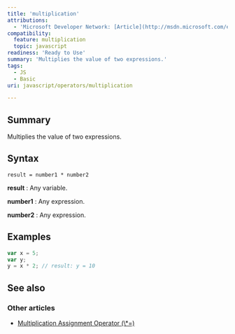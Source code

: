 ```yaml
---
title: 'multiplication'
attributions:
  - 'Microsoft Developer Network: [Article](http://msdn.microsoft.com/en-us/library/ie/s0f51f9b(v=vs.94).aspx)'
compatibility:
  feature: multiplication
  topic: javascript
readiness: 'Ready to Use'
summary: 'Multiplies the value of two expressions.'
tags:
  - JS
  - Basic
uri: javascript/operators/multiplication

---
```

## Summary

Multiplies the value of two expressions.

## Syntax

    result = number1 * number2

**result**
:   Any variable.

**number1**
:   Any expression.

**number2**
:   Any expression.

## Examples

``` js
var x = 5;
var y;
y = x * 2; // result: y = 10
```

## See also

### Other articles

-   [Multiplication Assignment Operator (\\\*=)](/javascript/operators/multiplication_assignment)

